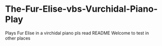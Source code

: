 # The-Fur-Elise-vbs-Vurchidal-Piano-Play
Plays Fur Elise in a virchidal piano pls read README Welcome to test in other places
